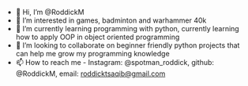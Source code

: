 - 👋 Hi, I’m @RoddickM
- 👀 I’m interested in games, badminton and warhammer 40k
- 🌱 I’m currently learning programming with python, currently learning how to apply OOP in object oriented programming
- 💞️ I’m looking to collaborate on beginner friendly python projects that can help me grow my programming knowledge
- 📫 How to reach me - Instagram: @spotman_roddick, github: @RoddickM, email: roddicktsaqib@gmail.com

<!---
RoddickM/RoddickM is a ✨ special ✨ repository because its `README.md` (this file) appears on your GitHub profile.
You can click the Preview link to take a look at your changes.
--->
